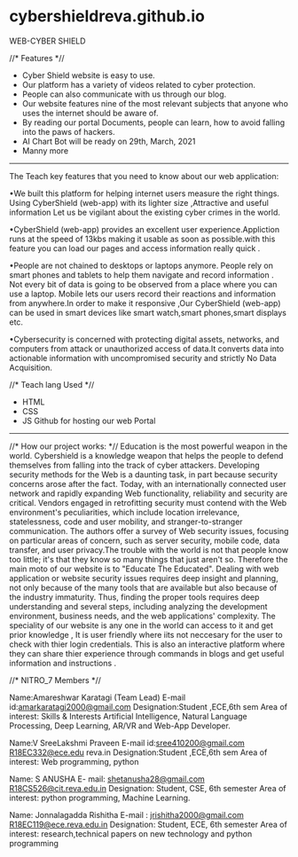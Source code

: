 # cybershieldreva.github.io
WEB-CYBER SHIELD

//* Features *//
* Cyber Shield website is easy to use. 
* Our platform has a variety of videos related to cyber protection.
* People can also communicate with us through our blog.
* Our website features nine of the most relevant subjects that anyone who uses the internet should be aware of.
* By reading our portal Documents, people can learn, how to avoid falling into the paws of hackers.
* AI Chart Bot will be ready on 29th, March, 2021
* Manny more 
---------------------------------------------
The Teach key features that you need to know about our web application:

•We built this platform for helping internet users measure the right things. Using CyberShield (web-app) with its lighter size ,Attractive and useful information Let us be vigilant about the existing cyber crimes in the world.

•CyberShield (web-app) provides an excellent user experience.Appliction runs at the speed of 13kbs making it  usable as soon as possible.with this feature you can load  our pages   and access information  really quick .

•People are not chained to desktops or laptops anymore. People rely on smart phones and tablets to help them navigate and record information . Not every bit of data is going to be observed from a place where you can use a laptop. Mobile lets our users record their reactions and information from anywhere.In order to make it responsive ,Our CyberShield (web-app) can be used in smart devices like smart watch,smart phones,smart displays etc.

•Cybersecurity is concerned with protecting digital assets, networks, and computers from attack or unauthorized access of data.It converts data into actionable information with uncompromised security and strictly No Data Acquisition.

//* Teach lang Used *//
* HTML
* CSS
* JS
Github for hosting our web Portal
------------------------------------------------
//* How our project works: *//
Education is the most powerful weapon in the world. Cybershield is  a knowledge weapon that helps the people to defend themselves from falling into the track of cyber attackers.
Developing security methods for the Web is a daunting task, in part because security concerns arose after the fact. 
Today, with an internationally connected user network and rapidly expanding Web functionality, reliability and security are critical. Vendors engaged in retrofitting security must contend with the Web environment's peculiarities, 
which include location irrelevance, statelessness, code and user mobility, and stranger-to-stranger communication. The authors offer a survey of Web security issues, 
focusing on particular areas of concern, such as server security,
mobile code, data transfer, and user privacy.The trouble with the world is not that people know too little; it's that they know so many things that just aren't so.
Therefore the main moto of our website is to "Educate The Educated".
Dealing with web application or website security issues requires deep insight and planning, not only because of the many tools that are available but also because of the industry immaturity. 
Thus, finding the proper tools requires deep understanding and several steps, including analyzing the development environment, business needs, and the web applications' complexity. The speciality of our website is any one in the world can access to it and get prior knowledge , It is user  friendly where iits not neccesary for the user to check with thier login credentials.
This is also an interactive platform where they can share thier experience through commands in blogs and get useful information and instructions .

//* NITRO_7 Members *//

Name:Amareshwar Karatagi (Team Lead)
E-mail id:amarkaratagi2000@gmail.com
Designation:Student ,ECE,6th sem
Area of interest: Skills & Interests
Artificial Intelligence, Natural Language Processing, Deep Learning, AR/VR and Web-App Developer.


Name:V SreeLakshmi Praveen
E-mail id:sree410200@gmail.com
R18EC332@ece.edu
reva.in
Designation:Student ,ECE,6th sem
Area of interest: Web programming, python


Name: S ANUSHA
E- mail: shetanusha28@gmail.com
R18CS526@cit.reva.edu.in
Designation: Student, CSE, 6th semester
Area of interest: python programming, Machine Learning.





Name: Jonnalagadda Rishitha
E-mail : jrishitha2000@gmail.com
R18EC119@ece.reva.edu.in
Designation: Student, ECE, 6th semester
Area of interest: research,technical papers on new technology and python programming
